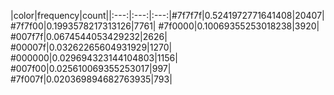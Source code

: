 |color|frequency|count||:---:|:---:|:---:|#7f7f7f|0.5241972771641408|20407|
#7f7f00|0.1993578217313126|7761|
#7f0000|0.10069355253018238|3920|
#007f7f|0.0674544053429232|2626|
#00007f|0.03262265604931929|1270|
#000000|0.029694323144104803|1156|
#007f00|0.025610069355253017|997|
#7f007f|0.020369894682763935|793|
